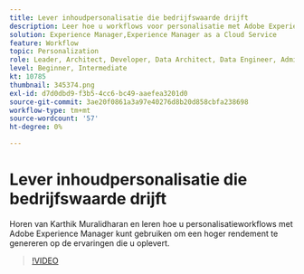```yaml
---
title: Lever inhoudpersonalisatie die bedrijfswaarde drijft
description: Leer hoe u workflows voor personalisatie met Adobe Experience Manager kunt gebruiken om een hoger rendement te genereren op de ervaringen die u oplevert.
solution: Experience Manager,Experience Manager as a Cloud Service
feature: Workflow
topic: Personalization
role: Leader, Architect, Developer, Data Architect, Data Engineer, Admin, User
level: Beginner, Intermediate
kt: 10785
thumbnail: 345374.png
exl-id: d7d0dbd9-f3b5-4cc6-bc49-aaefea3201d0
source-git-commit: 3ae20f0861a3a97e40276d8b20d858cbfa238698
workflow-type: tm+mt
source-wordcount: '57'
ht-degree: 0%

---
```



# Lever inhoudpersonalisatie die bedrijfswaarde drijft

Horen van Karthik Muralidharan en leren hoe u personalisatieworkflows met Adobe Experience Manager kunt gebruiken om een hoger rendement te genereren op de ervaringen die u oplevert.

>[!VIDEO](https://video.tv.adobe.com/v/345374/?quality=12&learn=on)
